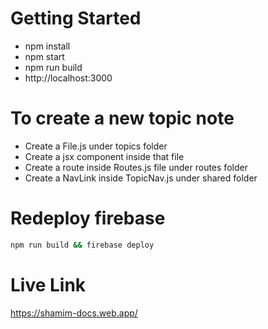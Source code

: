 # Getting Started
- npm install
- npm start
- npm run build
- http://localhost:3000

# To create a new topic note
- Create a File.js under topics folder
- Create a jsx component inside that file
- Create a route inside Routes.js file under routes folder
- Create a NavLink inside TopicNav.js under shared folder

# Redeploy firebase
```bash
npm run build && firebase deploy
```
# Live Link
https://shamim-docs.web.app/